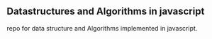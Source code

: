 ## Datastructures and Algorithms in javascript

repo for data structure and Algorithms implemented in javascript.
